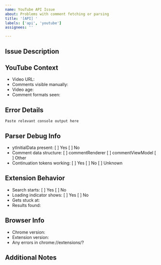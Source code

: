 ```yaml
---
name: YouTube API Issue
about: Problems with comment fetching or parsing
title: '[API] '
labels: ['api', 'youtube']
assignees: ''

---
```


## Issue Description
<!-- What's happening with comment fetching/parsing? -->

## YouTube Context
- Video URL: 
- Comments visible manually: <!-- How many comments you can see scrolling normally -->
- Video age: <!-- New/old video -->
- Comment formats seen: <!-- Check DevTools for commentRenderer vs commentViewModel -->

## Error Details
<!-- Check console for [CommentSearch] errors -->
```
Paste relevant console output here
```

## Parser Debug Info
<!-- If you can access DevTools: -->
- ytInitialData present: [ ] Yes [ ] No
- Comment data structure: [ ] commentRenderer [ ] commentViewModel [ ] Other
- Continuation tokens working: [ ] Yes [ ] No [ ] Unknown

## Extension Behavior
- Search starts: [ ] Yes [ ] No
- Loading indicator shows: [ ] Yes [ ] No
- Gets stuck at: <!-- "Fetching page X of comments..." -->
- Results found: <!-- Number or "none" -->

## Browser Info
- Chrome version: 
- Extension version: 
- Any errors in chrome://extensions/?

## Additional Notes
<!-- Any patterns you've noticed or additional context -->